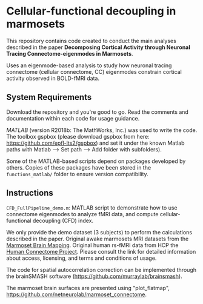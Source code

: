 # Cellular-functional decoupling in marmosets

This repository contains code created to conduct the main analyses described in the paper **Decomposing Cortical Activity through Neuronal Tracing Connectome-eigenmodes in Marmosets**.

Uses an eigenmode-based analysis to study how neuronal tracing connectome (cellular connectome, CC) eigenmodes constrain cortical activity observed in BOLD-fMRI data. 

## System Requirements

Download the repository and you're good to go. Read the comments and documentation within each code for usage guidance.

*MATLAB* (version R2018b: The MathWorks, Inc.) was used to write the code. The toolbox gspbox (please download gspbox from here: https://github.com/epfl-lts2/gspbox) and set it under the known Matlab paths with Matlab --> Set path --> Add folder with subfolders).

Some of the MATLAB-based scripts depend on packages developed by others. Copies of these packages have been stored in the `functions_matlab/` folder to ensure version compatibility. 

## Instructions

 `CFD_FullPipeline_demo.m`: MATLAB script to demonstrate how to use connectome eigenmodes to analyze fMRI data, and compute cellular-functional decoupling (CFD) index.

We only provide  the demo dataset (3 subjects) to perform the calculations described in the paper. Original awake marmosets MRI datasets from the [Marmoset Brain Mapping](www.marmosetbrainmapping.org/data.html). Original human rs-fMRI data from HCP the [Human Connectome Project](https://db.humanconnectome.org/). Please consult the link for detailed information about access, licensing, and terms and conditions of usage.

The code for spatial autocorrelation correction can be implemented through the brainSMASH software (https://github.com/murraylab/brainsmash).

The marmoset brain surfaces are presented using "plot_flatmap", https://github.com/netneurolab/marmoset_connectome.





